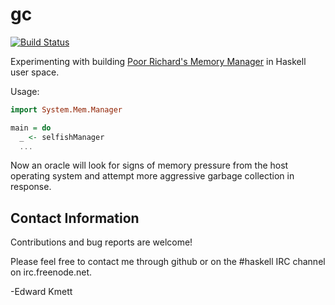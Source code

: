 gc
==

[![Build Status](https://secure.travis-ci.org/ekmett/gc.png?branch=master)](http://travis-ci.org/ekmett/gc)

Experimenting with building [Poor Richard's Memory Manager](http://www.cs.canisius.edu/~hertzm/prmm-ismm-2011.pdf) in Haskell user space.

Usage:

```haskell
import System.Mem.Manager

main = do
  _ <- selfishManager
  ...
```

Now an oracle will look for signs of memory pressure from the host operating system and attempt more aggressive garbage collection
in response.

Contact Information
-------------------

Contributions and bug reports are welcome!

Please feel free to contact me through github or on the #haskell IRC channel on irc.freenode.net.

-Edward Kmett
